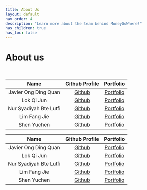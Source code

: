 ```yaml
---
title: About Us
layout: default
nav_order: 4
description: "Learn more about the team behind MoneyGoWhere!"
has_children: true
has_toc: false
---
```

# About us

<br>

|          Name          |             Github Profile              |                 Portfolio                 |
|:----------------------:|:---------------------------------------:|:-----------------------------------------:|
|  Javier Ong Ding Quan  |   [Github](https://github.com/jeyvia)   |        [Portfolio](team/jeyvia.md)        |
|       Lok Qi Jun       |  [Github](https://github.com/LokQiJun)  |       [Portfolio](team/lokqijun.md)       |
| Nur Syadiyah Bte Lutfi | [Github](https://github.com/penguin-s)  | <a href="team/penguin-s.md">Portfolio</a> |
|      Lim Fang Jie      |   [Github](https://github.com/xzynos)   | <a href="team/xzynos.html">Portfolio</a>  |
|      Shen Yuchen       | [Github](https://github.com/yuu-chennn) |      [Portfolio](team/yuu-chennn.md)      |

|          Name          |             Github Profile              |                  Portfolio                   |
|:----------------------:|:---------------------------------------:|:--------------------------------------------:|
|  Javier Ong Ding Quan  |   [Github](https://github.com/jeyvia)   |   <a href="team/jeyvia.html">Portfolio</a>   |
|       Lok Qi Jun       |  [Github](https://github.com/LokQiJun)  |  <a href="team/lokqijun.html">Portfolio</a>  |
| Nur Syadiyah Bte Lutfi | [Github](https://github.com/penguin-s)  | <a href="team/penguin-s.html">Portfolio</a>  |
|      Lim Fang Jie      |   [Github](https://github.com/xzynos)   |   <a href="team/xzynos.html">Portfolio</a>   |
|      Shen Yuchen       | [Github](https://github.com/yuu-chennn) | <a href="team/yuu-chennn.html">Portfolio</a> |
